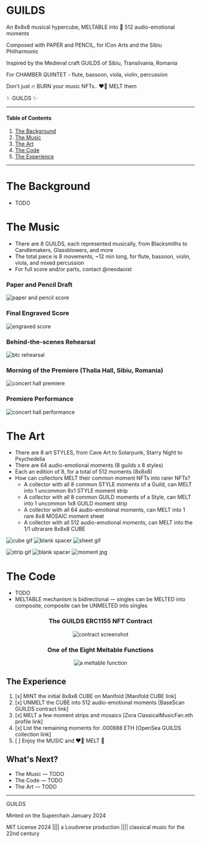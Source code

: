 # GUILDS

An 8x8x8 musical hypercube, MELTABLE into 💙 512 audio-emotional moments

Composed with PAPER and PENCIL, for ICon Arts and the Sibiu Philharmonic

Inspired by the Medieval craft GUILDS of Sibiu, Transilvania, Romania

For CHAMBER QUINTET - flute, bassoon, viola, violin, percussion

Don't just 🔥 BURN your music NFTs.. ❤️‍🔥 MELT them

✨ GUILDS ✨

---

#### Table of Contents

1. [The Background](#the-background)
2. [The Music](#the-music)
3. [The Art](#the-art)
4. [The Code](#the-code)
5. [The Experience](#the-experience)

---

# The Background

- TODO

# The Music

- There are 8 GUILDS, each represented musically, from Blacksmiths to Candlemakers, Glassblowers, and more
- The total piece is 8 movements, ~12 min long, for flute, bassoon, violin, viola, and mixed percussion
- For full score and/or parts, contact @neodaoist

### Paper and Pencil Draft
![paper and pencil score](./media/PAPERSCORE.jpg)

### Final Engraved Score
![engraved score](./media/ENGRAVEDSCORE.jpg)

### Behind-the-scenes Rehearsal
![btc rehearsal](./media/REHEARSAL.jpg)

### Morning of the Premiere (Thalia Hall, Sibiu, Romania)
![concert hall premiere](./media/PREMIERE.jpg)

### Premiere Performance
![concert hall performance](./media/PERFORMANCE.jpg)

# The Art

- There are 8 art STYLES, from Cave Art to Solarpunk, Starry Night to Psychedelia
- There are 64 audio-emotional moments (8 guilds x 8 styles)
- Each an edition of 8, for a total of 512 moments (8x8x8)
- How can collectors MELT their common moment NFTs into rarer NFTs?
  - A collector with all 8 common STYLE moments of a Guild, can MELT into 1 uncommon 8x1 STYLE moment strip
  - A collector with all 8 common GUILD moments of a Style, can MELT into 1 uncommon 1x8 GUILD moment strip
  - A collector with all 64 audio-emotional moments, can MELT into 1 rare 8x8 MOSAIC moment sheet
  - A collector with all 512 audio-emotional moments, can MELT into the 1/1 ultrarare 8x8x8 CUBE

![cube gif](./media/CUBE.gif)
![blank spacer](./media/SPACER.png)
![sheet gif](./media/SHEET.gif)

![strip gif](./media/STYLESTRIP.gif)
![blank spacer](./media/SPACER.png)
![moment jpg](./media/MOMENT-glassblowers-solarpunk.jpg)

# The Code

- TODO
- MELTABLE mechanism is bidirectional — singles can be MELTED into composite, composite can be UNMELTED into singles

<div style="text-align: center;">

### The GUILDS ERC1155 NFT Contract
![contract screenshot](./media/CONTRACT.jpg)

### One of the Eight Meltable Functions
![a meltable function](./media/MELT.jpg)

</div>

## The Experience

1. [x] MINT the initial 8x8x8 CUBE on Manifold [Manifold CUBE link]
2. [x] UNMELT the CUBE into 512 audio-emotional moments [BaseScan GUILDS contract link]
3. [x] MELT a few moment strips and mosaics [Zora ClassicalMusicFan.eth profile link]
4. [x] List the remaining moments for .000888 ETH [OpenSea GUILDS collection link]
5. [ ] Enjoy the MUSIC and ❤️‍🔥 MELT 🫠

## What's Next?

- The Music — TODO
- The Code — TODO
- The Art — TODO

---

GUILDS

Minted on the Superchain January 2024

MIT License 2024 |||| a Loudverse production |||| classical music for the 22nd century

